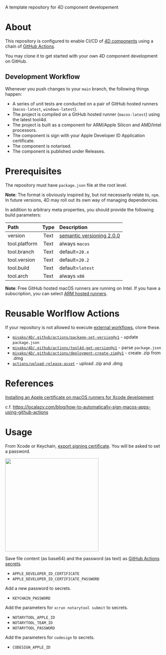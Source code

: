 A template repository for 4D component developement

# About

This repository is configured to enable CI/CD of [4D components](https://developer.4d.com/docs/Concepts/components) using a chain of [GitHub Actions](https://docs.github.com/en/actions).

You may clone it to get started with your own 4D component development on GitHub.

## Development Workflow

Whenever you push changes to your `main` branch, the following things happen:

* A series of unit tests are conducted on a pair of GitHub hosted runners (`macos-latest`, `windows-latest`).
* The project is compiled on a GitHub hosted runner (`macos-latest`) using the latest tool4d.
* The project is built as a component for ARM/Apple Silicon and AMD/Intel processors.
* The component is sign with your Apple Developer ID Application certificate.
* The component is notarised.
* The component is published under Releases.

# Prerequisites

The repository must have `package.json` file  at the root level. 

**Note**: The format is obviously inspired by, but not necessarily relate to, `npm`. In future versions, 4D may roll out its own way of managing dependencies.

In addition to arbitrary meta properties, you should provide the following build parameters:

|Path|Type|Description
|:-|:-:|:-|
|version|Text|[semantic versioning 2.0.0](https://semver.org)|
|tool.platform|Text|always `macos`|
|tool.branch|Text|default=`20.x`|
|tool.version|Text|default=`20.2`|
|tool.build|Text|default=`latest`|
|tool.arch|Text|always `x86`|

**Note**: Free GitHub hosted macOS runners are running on Intel. If you have a subscription, you can select [ARM hosted runners](https://docs.github.com/en/actions/using-github-hosted-runners/about-larger-runners/about-larger-runners).

# Reusable Worlflow Actions

If your repository is not allowed to execute [external workflows](https://docs.github.com/en/enterprise-cloud@latest/actions/using-workflows/reusing-workflows), clone these.

* [`miyako/4D/.github/actions/package-set-version@v1`](https://github.com/miyako/4D/blob/v1/.github/actions/package-set-version/action.yml) - update 
`package.json`
* [`miyako/4D/.github/actions/tool4d-get-version@v1`](https://github.com/miyako/4D/blob/v1/.github/actions/tool4d-get-version/action.yml) - parse `package.json`
* [`miyako/4D/.github/actions/deployment-create-zip@v1`](https://github.com/miyako/4D/blob/v1/.github/actions/deployment-create-zip/action.yml) - create .zip from .dmg
* [`actions/upload-release-asset`](https://github.com/actions/upload-release-asset) - upload .zip and .dmg

# References

[Installing an Apple certificate on macOS runners for Xcode development](https://docs.github.com/en/actions/deployment/deploying-xcode-applications/installing-an-apple-certificate-on-macos-runners-for-xcode-development)

c.f. https://localazy.com/blog/how-to-automatically-sign-macos-apps-using-github-actions

# Usage

From Xcode or Keychain, [export signing certificate](https://help.apple.com/xcode/mac/current/#/dev154b28f09). You will be asked to set a password.

<img src="https://github.com/miyako/4d-template-component-cicd/assets/1725068/f5a70c38-ace0-424b-a62a-40c058ea1667" width="auto" height="300px" />

Save file content (as base64) and the password (as text) as [GitHub Actions secrets](https://docs.github.com/en/actions/security-guides/using-secrets-in-github-actions).

* `APPLE_DEVELOPER_ID_CERTIFICATE`
* `APPLE_DEVELOPER_ID_CERTIFICATE_PASSWORD`

Add a new password to secrets.

* `KEYCHAIN_PASSWORD`

Add the parameters for `xcrun notarytool submit` to secrets.

* `NOTARYTOOL_APPLE_ID`
* `NOTARYTOOL_TEAM_ID`
* `NOTARYTOOL_PASSWORD`

Add the parameters for `codesign` to secrets.

* `CODESIGN_APPLE_ID`
